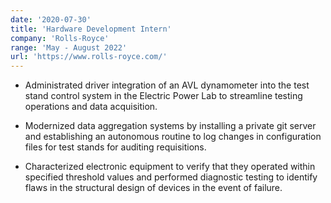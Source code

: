 ```yaml
---
date: '2020-07-30'
title: 'Hardware Development Intern'
company: 'Rolls-Royce'
range: 'May - August 2022'
url: 'https://www.rolls-royce.com/'
---
```


- Administrated driver integration of an AVL dynamometer into the test stand control system in the Electric Power Lab to streamline testing operations and data acquisition.

- Modernized data aggregation systems by installing a private git server and establishing an autonomous routine to log changes in configuration files for test stands for auditing requisitions.

- Characterized electronic equipment to verify that they operated within specified threshold values and performed diagnostic testing to identify flaws in the structural design of devices in the event of failure.
